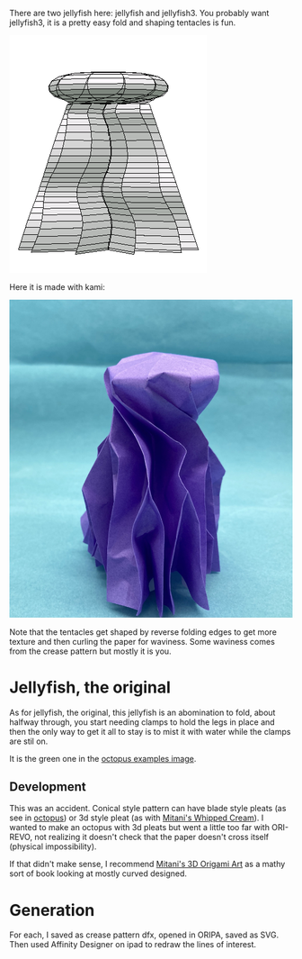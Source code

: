 
There are two jellyfish here: jellyfish and jellyfish3. You probably want jellyfish3, it is a pretty easy fold and shaping tentacles is fun. 

![Here is jellyfish3 as an ideal](jellyfish3.PNG "Ori-revo output")

Here it is made with kami:

![Folded jellyfish3](jellyfish3.jpeg "Folded jellyfish3")

Note that the tentacles get shaped by reverse folding edges to get more texture and then curling the paper for waviness. Some waviness comes from the crease pattern but mostly it is you.

# Jellyfish, the original

As for jellyfish, the original, this jellyfish is an abomination to fold, about halfway through, you start needing clamps to hold the legs in place and then the only way to get it all to stay is to mist it with water while the clamps are stil on. 

It is the green one in the [octopus examples image](../octopus/octos_example.jpeg).

## Development
This was an accident. Conical style pattern can have blade style pleats (as see in [octopus](../octopus)) or 3d style pleat (as with [Mitani's Whipped Cream](MitaniWhippedCream.PNG)). I wanted to make an octopus with 3d pleats but went a little too far with ORI-REVO, not realizing it doesn't check that the paper doesn't cross itself (physical impossibility). 

If that didn't make sense, I recommend [Mitani's 3D Origami Art](https://www.amazon.com/3D-Origami-Art-Jun-Mitani-ebook-dp-B01HELDDX8/dp/B01HELDDX8) as a mathy sort of book looking at mostly curved designed.

# Generation
For each, I saved as crease pattern dfx, opened in ORIPA, saved as SVG. Then used Affinity Designer on ipad to redraw the lines of interest.